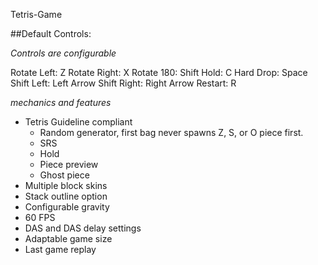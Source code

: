 Tetris-Game

##Default Controls: 

*Controls are configurable*

Rotate Left: Z 
Rotate Right: X 
Rotate 180: Shift
Hold: C 
Hard Drop: Space 
Shift Left: Left Arrow 
Shift Right: Right Arrow 
Restart: R 

*mechanics and features*

- Tetris Guideline compliant
  - Random generator, first bag never spawns Z, S, or O piece first.
  - SRS
  - Hold
  - Piece preview
  - Ghost piece
- Multiple block skins
- Stack outline option
- Configurable gravity
- 60 FPS
- DAS and DAS delay settings
- Adaptable game size
- Last game replay
